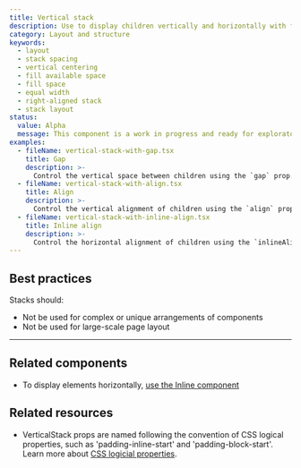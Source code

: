 ```yaml
---
title: Vertical stack
description: Use to display children vertically and horizontally with full width by default. Based on CSS Flexbox.
category: Layout and structure
keywords:
  - layout
  - stack spacing
  - vertical centering
  - fill available space
  - fill space
  - equal width
  - right-aligned stack
  - stack layout
status:
  value: Alpha
  message: This component is a work in progress and ready for exploratory usage, with breaking changes expected in minor version updates. Please use with caution. Learn more about our [component lifecycles](/getting-started/components-lifecycle).
examples:
  - fileName: vertical-stack-with-gap.tsx
    title: Gap
    description: >-
      Control the vertical space between children using the `gap` prop.
  - fileName: vertical-stack-with-align.tsx
    title: Align
    description: >-
      Control the vertical alignment of children using the `align` prop.
  - fileName: vertical-stack-with-inline-align.tsx
    title: Inline align
    description: >-
      Control the horizontal alignment of children using the `inlineAlign` prop.
---
```


## Best practices

Stacks should:

- Not be used for complex or unique arrangements of components
- Not be used for large-scale page layout

---

## Related components

- To display elements horizontally, [use the Inline component](https://polaris.shopify.com/components/horizontal-stack)

## Related resources

- VerticalStack props are named following the convention of CSS logical properties, such as 'padding-inline-start' and 'padding-block-start'. Learn more about [CSS logicial properties](https://developer.mozilla.org/en-US/docs/Web/CSS/CSS_Logical_Properties).
